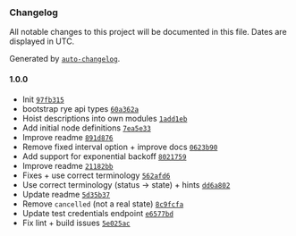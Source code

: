 ### Changelog

All notable changes to this project will be documented in this file. Dates are displayed in UTC.

Generated by [`auto-changelog`](https://github.com/CookPete/auto-changelog).

#### 1.0.0

- Init [`97fb315`](https://github.com/rye-com/n8n-nodes-rye/commit/97fb315bc6c5dd03903915744c8dbf917f41f7d9)
- bootstrap rye api types [`60a362a`](https://github.com/rye-com/n8n-nodes-rye/commit/60a362a186a96a1cee2c9415aabd27565efb9b79)
- Hoist descriptions into own modules [`1add1eb`](https://github.com/rye-com/n8n-nodes-rye/commit/1add1eb6b4c880e1bf477c52933273519dcf485b)
- Add initial node definitions [`7ea5e33`](https://github.com/rye-com/n8n-nodes-rye/commit/7ea5e3389f1180f219611e70bb1b905def32de50)
- Improve readme [`891d876`](https://github.com/rye-com/n8n-nodes-rye/commit/891d87600ccdf82267ac9efef59a681b492e4dcc)
- Remove fixed interval option + improve docs [`0623b90`](https://github.com/rye-com/n8n-nodes-rye/commit/0623b90ca8ac0883e1262c67f9ea88bce79a1f2f)
- Add support for exponential backoff [`8021759`](https://github.com/rye-com/n8n-nodes-rye/commit/8021759bd1dbf981ea725a9569d994bc936fca98)
- Improve readme [`21182bb`](https://github.com/rye-com/n8n-nodes-rye/commit/21182bb0ac7960a1a2c9f242b576971660ba0754)
- Fixes + use correct terminology [`562afd6`](https://github.com/rye-com/n8n-nodes-rye/commit/562afd6f585e7f9325dfef82bea044620cf08258)
- Use correct terminology (status -&gt; state) + hints [`dd6a802`](https://github.com/rye-com/n8n-nodes-rye/commit/dd6a8029756d0aa3f32c746cdfce3869d287156d)
- Update readme [`5d35b37`](https://github.com/rye-com/n8n-nodes-rye/commit/5d35b37f8a8bd4a4f92a2befdef92de497264bab)
- Remove `cancelled` (not a real state) [`8c9fcfa`](https://github.com/rye-com/n8n-nodes-rye/commit/8c9fcfa56dfd3e6d382e90fbff98407ad9f11b3a)
- Update test credentials endpoint [`e6577bd`](https://github.com/rye-com/n8n-nodes-rye/commit/e6577bdd906757cf7698b9308586b225f4b6601b)
- Fix lint + build issues [`5e025ac`](https://github.com/rye-com/n8n-nodes-rye/commit/5e025ac1435eaa7d2b1346ceb703bd2d3870a7bb)
